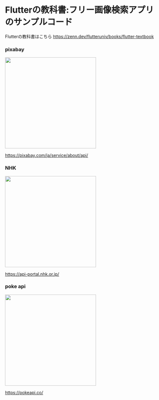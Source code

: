 # Flutterの教科書:フリー画像検索アプリのサンプルコード

Flutterの教科書はこちら
https://zenn.dev/flutteruniv/books/flutter-textbook

### pixabay
<img src="https://user-images.githubusercontent.com/17683316/201280017-4d7e6071-acc7-49ae-bca1-03b46cae4747.png" width=300>

https://pixabay.com/ja/service/about/api/

### NHK
<img src="https://user-images.githubusercontent.com/17683316/201280036-3b951a32-d4ef-4b02-9d97-e2d075825028.png" width=300>

https://api-portal.nhk.or.jp/

### poke api

<img src="https://user-images.githubusercontent.com/17683316/201287967-a120c687-aea3-401c-a695-099510826de7.png" width=300>

https://pokeapi.co/
